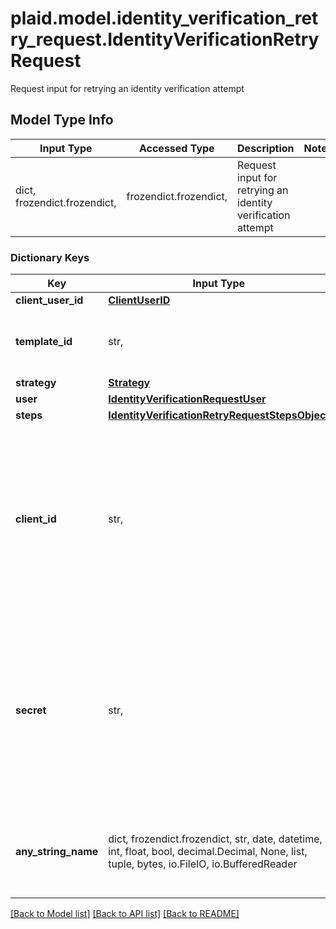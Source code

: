 # plaid.model.identity_verification_retry_request.IdentityVerificationRetryRequest

Request input for retrying an identity verification attempt

## Model Type Info
Input Type | Accessed Type | Description | Notes
------------ | ------------- | ------------- | -------------
dict, frozendict.frozendict,  | frozendict.frozendict,  | Request input for retrying an identity verification attempt | 

### Dictionary Keys
Key | Input Type | Accessed Type | Description | Notes
------------ | ------------- | ------------- | ------------- | -------------
**client_user_id** | [**ClientUserID**](ClientUserID.md) | [**ClientUserID**](ClientUserID.md) |  | 
**template_id** | str,  | str,  | ID of the associated Identity Verification template. | 
**strategy** | [**Strategy**](Strategy.md) | [**Strategy**](Strategy.md) |  | 
**user** | [**IdentityVerificationRequestUser**](IdentityVerificationRequestUser.md) | [**IdentityVerificationRequestUser**](IdentityVerificationRequestUser.md) |  | [optional] 
**steps** | [**IdentityVerificationRetryRequestStepsObject**](IdentityVerificationRetryRequestStepsObject.md) | [**IdentityVerificationRetryRequestStepsObject**](IdentityVerificationRetryRequestStepsObject.md) |  | [optional] 
**client_id** | str,  | str,  | Your Plaid API &#x60;client_id&#x60;. The &#x60;client_id&#x60; is required and may be provided either in the &#x60;PLAID-CLIENT-ID&#x60; header or as part of a request body. | [optional] 
**secret** | str,  | str,  | Your Plaid API &#x60;secret&#x60;. The &#x60;secret&#x60; is required and may be provided either in the &#x60;PLAID-SECRET&#x60; header or as part of a request body. | [optional] 
**any_string_name** | dict, frozendict.frozendict, str, date, datetime, int, float, bool, decimal.Decimal, None, list, tuple, bytes, io.FileIO, io.BufferedReader | frozendict.frozendict, str, BoolClass, decimal.Decimal, NoneClass, tuple, bytes, FileIO | any string name can be used but the value must be the correct type | [optional]

[[Back to Model list]](../../README.md#documentation-for-models) [[Back to API list]](../../README.md#documentation-for-api-endpoints) [[Back to README]](../../README.md)

